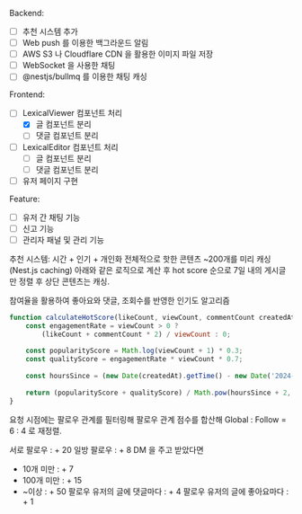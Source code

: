 Backend:
  - [ ] 추천 시스템 추가
  - [ ] Web push 를 이용한 백그라운드 알림
  - [ ] AWS S3 나 Cloudflare CDN 을 활용한 이미지 파일 저장
  - [ ] WebSocket 을 사용한 채팅
  - [ ] @nestjs/bullmq 를 이용한 채팅 캐싱

Frontend:
  - [ ] LexicalViewer 컴포넌트 처리
    - [x] 글 컴포넌트 분리
    - [ ] 댓글 컴포넌트 분리
  - [ ] LexicalEditor 컴포넌트 처리
    - [ ] 글 컴포넌트 분리
    - [ ] 댓글 컴포넌트 분리
  - [ ] 유저 페이지 구현

Feature:
  - [ ] 유저 간 채팅 기능
  - [ ] 신고 기능
  - [ ] 관리자 패널 및 관리 기능

추천 시스템: 시간 + 인기 + 개인화
전체적으로 핫한 콘텐츠 ~200개를 미리 캐싱 (Nest.js caching)
아래와 같은 로직으로 계산 후 hot score 순으로 7일 내의 게시글만 정렬 후 상단 콘텐츠는 캐싱. 

참여율을 활용하여 좋아요와 댓글, 조회수를 반영한 인기도 알고리즘  
```js
function calculateHotScore(likeCount, viewCount, commentCount createdAt) {
    const engagementRate = viewCount > 0 ? 
        (likeCount + commentCount * 2) / viewCount : 0;
    
    const popularityScore = Math.log(viewCount + 1) * 0.3;
    const qualityScore = engagementRate * viewCount * 0.7;
    
    const hoursSince = (new Date(createdAt).getTime() - new Date('2024-01-01').getTime()) / (1000 * 3600);
    
    return (popularityScore + qualityScore) / Math.pow(hoursSince + 2, 1.5);
}
```

요청 시점에는 팔로우 관계를 필터링해 팔로우 관계 점수를 합산해 Global : Follow = 6 : 4 로 재정렬. 

서로 팔로우 : + 20
일방 팔로우 : + 8
DM 을 주고 받았다면
- 10개 미만 : + 7
- 100개 미만 : + 15
- ~이상 : + 50
팔로우 유저의 글에 댓글마다 : + 4 
팔로우 유저의 글에 좋아요마다 : + 1 
